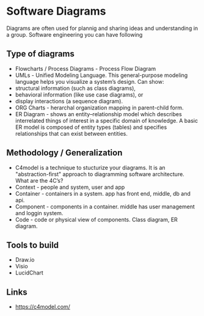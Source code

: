 # Software Diagrams

Diagrams are often used for plannig and sharing ideas and understanding in a group. Software engineering you can have following

## Type of diagrams

- Flowcharts / Process Diagrams - Process Flow Diagram
- UMLs - Unified Modeling Language. This general-purpose modeling language helps you visualize a system’s design. Can show:
- structural information (such as class diagrams),
- behavioral information (like use case diagrams), or
- display interactions (a sequence diagram).
- ORG Charts - herarchal organization mapping in parent-child form.
- ER Diagram - shows an entity–relationship model which describes interrelated things of interest in a specific domain of knowledge. A basic ER model is composed of entity types (tables) and specifies relationships that can exist between entities.

## Methodology / Generalization

- C4model is a technique to stucturize your diagrams. It is an "abstraction-first" approach to diagramming software architecture. What are the 4C’s?
- Context - people and system, user and app
- Container - containers in a system. app has front end, middle, db and api.
- Component - components in a container. middle has user management and loggin system.
- Code - code or physical view of components. Class diagram, ER diagram.

## Tools to build

- Draw.io
- Visio
- LucidChart

## Links

- <https://c4model.com/>


